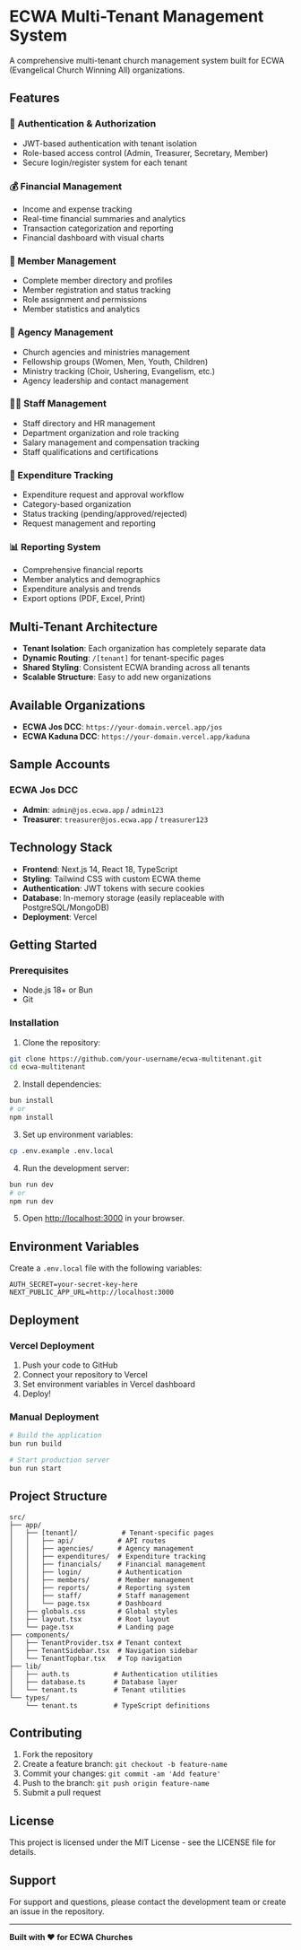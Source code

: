 # ECWA Multi-Tenant Management System

A comprehensive multi-tenant church management system built for ECWA (Evangelical Church Winning All) organizations.

## Features

### 🔐 Authentication & Authorization
- JWT-based authentication with tenant isolation
- Role-based access control (Admin, Treasurer, Secretary, Member)
- Secure login/register system for each tenant

### 💰 Financial Management
- Income and expense tracking
- Real-time financial summaries and analytics
- Transaction categorization and reporting
- Financial dashboard with visual charts

### 👥 Member Management
- Complete member directory and profiles
- Member registration and status tracking
- Role assignment and permissions
- Member statistics and analytics

### 🏢 Agency Management
- Church agencies and ministries management
- Fellowship groups (Women, Men, Youth, Children)
- Ministry tracking (Choir, Ushering, Evangelism, etc.)
- Agency leadership and contact management

### 👨‍💼 Staff Management
- Staff directory and HR management
- Department organization and role tracking
- Salary management and compensation tracking
- Staff qualifications and certifications

### 🧾 Expenditure Tracking
- Expenditure request and approval workflow
- Category-based organization
- Status tracking (pending/approved/rejected)
- Request management and reporting

### 📊 Reporting System
- Comprehensive financial reports
- Member analytics and demographics
- Expenditure analysis and trends
- Export options (PDF, Excel, Print)

## Multi-Tenant Architecture

- **Tenant Isolation**: Each organization has completely separate data
- **Dynamic Routing**: `/[tenant]` for tenant-specific pages
- **Shared Styling**: Consistent ECWA branding across all tenants
- **Scalable Structure**: Easy to add new organizations

## Available Organizations

- **ECWA Jos DCC**: `https://your-domain.vercel.app/jos`
- **ECWA Kaduna DCC**: `https://your-domain.vercel.app/kaduna`

## Sample Accounts

### ECWA Jos DCC
- **Admin**: `admin@jos.ecwa.app` / `admin123`
- **Treasurer**: `treasurer@jos.ecwa.app` / `treasurer123`

## Technology Stack

- **Frontend**: Next.js 14, React 18, TypeScript
- **Styling**: Tailwind CSS with custom ECWA theme
- **Authentication**: JWT tokens with secure cookies
- **Database**: In-memory storage (easily replaceable with PostgreSQL/MongoDB)
- **Deployment**: Vercel

## Getting Started

### Prerequisites
- Node.js 18+ or Bun
- Git

### Installation

1. Clone the repository:
```bash
git clone https://github.com/your-username/ecwa-multitenant.git
cd ecwa-multitenant
```

2. Install dependencies:
```bash
bun install
# or
npm install
```

3. Set up environment variables:
```bash
cp .env.example .env.local
```

4. Run the development server:
```bash
bun run dev
# or
npm run dev
```

5. Open [http://localhost:3000](http://localhost:3000) in your browser.

## Environment Variables

Create a `.env.local` file with the following variables:

```env
AUTH_SECRET=your-secret-key-here
NEXT_PUBLIC_APP_URL=http://localhost:3000
```

## Deployment

### Vercel Deployment

1. Push your code to GitHub
2. Connect your repository to Vercel
3. Set environment variables in Vercel dashboard
4. Deploy!

### Manual Deployment

```bash
# Build the application
bun run build

# Start production server
bun run start
```

## Project Structure

```
src/
├── app/
│   ├── [tenant]/           # Tenant-specific pages
│   │   ├── api/           # API routes
│   │   ├── agencies/      # Agency management
│   │   ├── expenditures/  # Expenditure tracking
│   │   ├── financials/    # Financial management
│   │   ├── login/         # Authentication
│   │   ├── members/       # Member management
│   │   ├── reports/       # Reporting system
│   │   ├── staff/         # Staff management
│   │   └── page.tsx       # Dashboard
│   ├── globals.css        # Global styles
│   ├── layout.tsx         # Root layout
│   └── page.tsx           # Landing page
├── components/
│   ├── TenantProvider.tsx # Tenant context
│   ├── TenantSidebar.tsx  # Navigation sidebar
│   └── TenantTopbar.tsx   # Top navigation
├── lib/
│   ├── auth.ts           # Authentication utilities
│   ├── database.ts       # Database layer
│   └── tenant.ts         # Tenant utilities
└── types/
    └── tenant.ts         # TypeScript definitions
```

## Contributing

1. Fork the repository
2. Create a feature branch: `git checkout -b feature-name`
3. Commit your changes: `git commit -am 'Add feature'`
4. Push to the branch: `git push origin feature-name`
5. Submit a pull request

## License

This project is licensed under the MIT License - see the LICENSE file for details.

## Support

For support and questions, please contact the development team or create an issue in the repository.

---

**Built with ❤️ for ECWA Churches**
